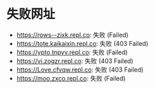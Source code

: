 # 失败网址
- https://rows--zixk.repl.co: 失败 (Failed)
- https://tote.kaikaixin.repl.co: 失败 (403
Failed)
- https://ypto.tnpyv.repl.co: 失败 (Failed)
- https://vi.zogzr.repl.co: 失败 (403
Failed)
- https://Love.cfvqw.repl.co: 失败 (403
Failed)
- https://moo.zxco.repl.co: 失败 (Failed)
